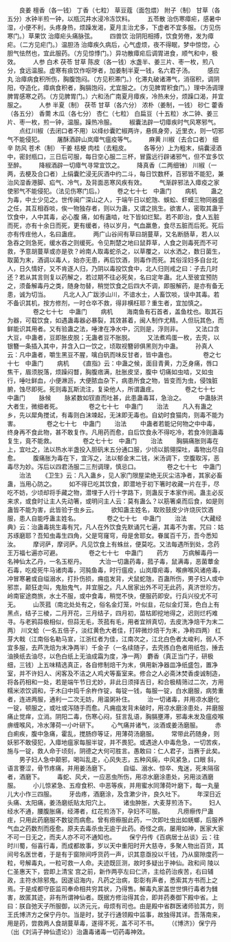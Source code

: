 <!-- { "loadSidebar": true } -->
　　良姜 檀香（各一钱） 丁香（七粒） 草豆蔻（面包煨） 附子（制） 甘草（各五分）水钟半煎一钟，以瓶沉井水浸冷冻饮料。
　　五苓散 治伤寒瘴疟，感暑中湿，小便不利，头疼身热，烦躁发渴，夏月主治尤多，下虚者不宜多服。（方见伤寒门。）草果饮 治瘴疟头痛脉弦。
　　四兽饮 治阴阳相搏，饮食劳倦，发为瘴疟。（二方见疟门。）温胆汤 治瘴疾久病后，心气虚烦，夜不得眠，梦中惊惚，心胆气怯然也，宜此服药。（方见惊悸门。）异功散瘴疟后调胃进食，顺气和中，极效。
　　人参 白术 茯苓 甘草 陈皮（各一钱）水盏半、姜三片、枣一枚，煎八分，食远温服。虚寒有痰饮作呕哕者，加姜制半夏一钱，名六君子汤。
　　感应丸 治瘴病食积所伤，胸腹饱闷。（方见积滞门。）化滞丸破诸滞气，消宿积，调阴阳，夺造化，瘴病食积者，胸膈饱闷，尤宜服之。（方见脾胃积食门。）理中汤调理脾胃感寒之药。（方见脾胃门。）六和汤广南夏月瘴疾，冷热未分，烦躁口渴，并宜服之。
　　人参 半夏（制） 茯苓 甘草（各六分） 浓朴（姜制，一钱） 砂仁 藿香（各五分） 香薷 木瓜（各七分） 杏仁（七粒） 白扁豆（十五粒）水二钟、姜三片、枣一枚，煎一钟，温服。躁热冷服。
　　椒囊法辟一切瘴疾时气风寒邪气。
　　点红川椒（去闭口者不用）以绛纱囊贮椒两许，悬佩身旁，近里衣，则一切邪气不能侵犯。
　　屠酥酒辟山岚瘴气瘟疫等气。
　　麻黄 川椒（去合口者） 细辛 防风 苍术（制） 干姜 桔梗 肉桂（去粗皮。
　　各等分）上为粗末，绢囊浸酒中，密封瓶口，三日后可服，每日空心服二三杯，冒露远行辟诸邪气，但不宜多饮至醉。
　　降椒酒辟一切瘴气寻常宜饮之。
　　降真香（二两细锉） 川椒（一两，去梗及合口者）上绢囊贮浸无灰酒中约二斗，每日饮数杯，百邪皆不能犯，兼治风湿香港脚、疝气、冷气，及背面恶寒风疾有效。
　　气渐辟邪法入瘴疫之家使邪气不能侵犯。（法见伤寒门后。）
　　卷之七十七　中蛊门
　　病机
　　蛊之为毒，中土少见之。世传闽广深山之人，于端午日以蛇虺、蜈蚣、虾蟆三物同器盛之任，其互相吞啖，俟一物独存者，则以为蛊，又谓之挑生。欲害人，密取其蛊于饮食中，人中其毒，必心腹 痛，如有蛊啮，吐下皆如烂絮。若不即治，食人五脏而死，亦有十余日而死，更有缓者，待以岁月，气血羸惫，食尽五脏而后死。死后亦有传疰他人，名曰蛊疰。
　　两广山谷间有草曰胡蔓草，又名断肠草，若人以急吞之则急死，缓水吞之则缓死。令见荆楚之地曰鼠莽草，人食之则毒死而不可救，予意胡蔓草或亦是欤？岭南人取毒蛇杀之，以草覆之，以水洒之，数日菌生，取菌为末，酒调以毒人，始亦无患，再后饮酒，则毒作而死。其俗淫妇多自台北人，日久情好，又不肯逐人归，乃阴以毒投饮食中，北人归则戒之曰：子去几时还？若从其言则复以药解之，若过期不往必死矣，名曰定年蛊。北人至彼宜预防之，须备解毒丹之类，随身勿替，稍觉饮食之后四大不调，即服解药，是亦有备无患，诚为切当。
　　凡北人入广跋涉山川，不谙水士，人畜饮啖，误中其毒。若不备识其机，按方修剂，一时仓卒不救，得非横枉耶？重生者，宜加慎之。
　　
　　卷之七十七　中蛊门
　　病机
　　海南鱼有石首者，盖鱼枕也。取其石为器，可载饮食，如遇蛊毒器必暴裂，其效甚着，闽人制作尤精。人但玩其色，而鲜能识其用者。又有验蛊之法，唾津在净水中，沉则是，浮则非。
　　又法口含大豆，中蛊者，豆即胀皮脱；无蛊者豆不胀脱。
　　又法煮鸡蛋一枚，去壳，以银簪一条插入其中，并含入口一饮之，顷取视簪卵俱黑则为中蛊。
　　孙真人云：凡中蛊者，嚼生黑豆不腥，噙白矾而味反甘者，皆中蛊也。
　　
　　卷之七十七　中蛊门
　　病机
　　《直指》云：中蛊之候，面目青黄，力乏身痛，唇口焦干，眉须脱落，烦躁闷瞀，胸腹痞满，肚胀皮坚，腹中 切痛如虫啮，又如虫行，唾吐鲜血，小便淋沥，大便脓血杂下，病患所食之物，皆变而为虫，侵蚀脏腑，蚀尽即死。死则毒瓦斯流注，复染他人，所谓蛊疰。
　　
　　卷之七十七　中蛊门
　　脉候
　　脉紧数如钗直而吐甚，此患蛊毒耳，急治之。
　　中蛊脉洪大者生，微细者死。
　　
　　卷之七十七　中蛊门
　　治法
　　凡入有蛊之乡，先以犀角搅试，有毒则白沫竦起，无沫即无毒也。自幼时食猫肉，则毒不能为害。
　　
　　卷之七十七　中蛊门
　　治法
　　中蛊者若能记何物之中中毒，终身再不食此物，甚不敢复作。凡用药而愈，自后饮食永不得吃冷，若食冷则蛊毒复生，竟不能救。
　　
　　卷之七十七　中蛊门
　　治法
　　胸膈痛胀则毒在上，宜吐之，法以热水半盏投入胆矾末五分通口服，少顷以鹅翎探吐，毒物出尽自愈。
　　腹痛胀为毒在下，宜泻之，法以郁金末二钱，米汤调下，空腹取泻，恶毒尽为妙。泻后以四君汤服二三剂调理，慎忌口。
　　
　　卷之七十七　中蛊门
　　治法
　　《卫生》云：凡入蛊乡，见人家门限屋梁绝无灰尘洁净者，其家必畜蛊，当用心防之。
　　如不得已吃其饮食，即潜地于初下箸时收藏一片在手，尽吃不妨，少顷却将手藏之物，潜埋于人行十字路下，则蛊反于本家作闹。蛊主必反来求，或食时让主人先动箸，或明问主人云：莫有蛊么？以筋箸桌而后食，如是则蛊皆不能为害，此皆验于虫乡云。
　　欲知蛊主姓名，取败鼓皮少许烧灰饮酒服，患人自能呼蛊主姓名。
　　
　　卷之七十七　中蛊门
　　治法
　　《大藏经典》云：治蛊毒挑生毒有咒，凡人在外饮食先默诵咒七遍，其毒不为害。咒曰：姑苏琢磨耶？吾知虫毒生四角，父是穹窿穹，母是舍耶女。眷属百千万，吾今悉知汝。
　　摩诃萨，摩诃萨。凡见饮食上有蛛丝，便莫吃。又法每遇所到处，念药王万福七遍亦可避。
　　
　　卷之七十七　中蛊门
　　药方
　　万病解毒丹一名神仙太乙丹，一名玉枢丹。
　　大治一切蛊药毒，菰子毒，鼠满毒，恶菌蕈金石毒，吃疫死牛马诸肉毒，河肫鱼毒，时行瘟疫，山岚瘴疟毒，喉痹喉风诸疮毒，冲冒寒暑或自缢溺水，打扑伤损，痈疽发背，犬鼠蛇虺，百蛊所伤，男子妇人或中邪祟，颠狂走叫，鬼胎鬼气，并宜服之。凡人居家出外不可无此药，真济世珍方。岭南宦途商旅，水土不服，或中食毒，稍觉不快，便服药即安。行兵兴役尤不可无。
　　山茨菰（南北处处有之，俗名金灯笼，叶似韭，花似金灯笼，色白上有黑点，结子三棱，二月开花，三月结子，四月初，苗枯即挖地得之，迟则烂朽难寻。与老鸦蒜极相似，但蒜无毛，茨菰有毛，用者宜辨真切，去皮洗净焙干为末二两） 川文蛤（一名五倍子，淡红黄色大者佳，打碎微炒焙干为末，净称四两） 红芽大戟（江南俗名勒马宣，江浙红者为佳，江南次之，江北白色者太峻利，弱人不宜多服，去芦洗焙为末净两半）千金子（一名续随子，去壳拣白色者用纸包，捶去油换纸去油尽，以色白纸上无油成霜为度，净一两） 麝香（真正当门子，研极细，三钱）上五味精选真正，各自修制焙干为末，俱用新净器皿净纸盛包，置净室，并不许妇人、闲客及不洁之人鸡犬等畜室来。修合之人必斋沐焚香虔诚制造，将各药相和一处，若是端午节日尤妙，非此日须择吉日，和合极精筛过二次，方用糯米浓饮调和，于木臼中捣千余杵作锭，每锭一钱，每服一锭，白水磨服，病势重者，连进两服，通利一二次无妨，用温粥补住。
　　治一切诸毒，并用凉水磨化一锭，顿服之，或吐或泻随手而愈。凡痈疽发背未破时，用凉水磨涂患处，并磨服痛止觉痒，立消。阴阳二毒，伤寒心闷，狂言乱语，胸膈壅滞，邪毒未发及瘟疫喉痹缠喉风，冷水薄荷一小叶研下。
　　心气痛并诸气，淡酒或姜汤磨服。
　　赤白痢疾，腹中急痛，霍乱，搅肠痧等证，用薄荷汤磨服。
　　常带此药随身，则妖邪不敢侵犯，入瘴地瘟家每服半锭，并不畏犯。或遇途人中毒危急，一切苦疾，施与一锭，救人命于顷刻，阴德之大何可胜言。愚敢曰：仁人君子，当赛于此矣。
　　男子妇人急中颠邪，喝叫乱走，心风失志，五种风痫，中风紧急，口眼 斜，语言謇涩，骨节疼痛，并用姜汤磨下。
　　自缢、溺水、惊卒、鬼迷，死未隔宿者，酒磨下。
　　毒蛇、风犬，一应恶虫所伤，用凉水磨涂患处，另用淡酒磨服。
　　小儿惊紧急、五疳食积、中恶等疾，并用蜜水同薄荷叶磨下，每一丸量儿大小作三四服。
　　牙齿疼，酒磨涂，及含漱少许，良久吐下。
　　年深日近头痛、太阳痛，姜汤磨纸贴太阳穴上。
　　诸虫肿胀，大麦芽煎汤下。
　　妇人经水不通，腰腹胀痛，经滞者，红花煎汤下，孕妇不可服。
　　凡痨瘵传尸蛊疰，只用此药磨服不数锭而病愈。曾有痨瘵服此药，一次即吐虫出如蜣螂，后服养气血之药数剂而痊愈。原夫去毒杀虫无逾于此药。奇怪之病，屡用如神，医家大家不可一日无之，而夫人亦不可不通知也。
　　保宁丹传《百病居士丛谈》云：往时川蜀，俗喜行毒，而成都故事，岁以天中重阳时开大慈寺，多聚人物出百货，其间号名医世者，于是有于窗隙间呼货药一声，识其意亟投以千钱，乃从窗隙度药一粒，号解毒丸，一粒可救一人命。夫迹既叵测，故时多疑出于神仙。政和间 陵以仁圣惠天下，尝即上清宝 宫之前，新作两亭左曰仁济，主给药治疾苦，右曰辅政，主符水除邪鬼。因遂诏海内，凡药之治病，彰彰有声者，悉索其方书而上之焉。于是成都守臣监司奉命相共穷其状，乃得售。解毒丸家盖世世惧行毒者为雠害，故匿其迹，非有所谓神仙者。既据方修治得其合，即并药奏御下殿中省。上曰：朕自弛天子所服御，以济元元，毋烦有司也。由是殿中省群医诸师验其方，则王氏博济方之保宁丹尔。当是时，犹子行通领殿中监事，故独得其详。吾落南来，用是药，尝救两人食胡蔓草毒，遂得不死，盖不可不书。
　　（《博济》）保宁丹（出《刘涓子神仙遗论》）治蛊毒诸毒一切药毒神效。
